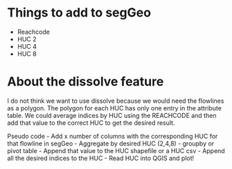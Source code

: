 # Things to add to segGeo
- Reachcode
- HUC 2
- HUC 4
- HUC 8

# About the dissolve feature
I do not think we want to use dissolve because we would need the flowlines as a polygon. The polygon for each HUC has only one entry in the attribute table. We could average indices by HUC using the REACHCODE and then add that value to the correct HUC to get the desired result. 

Pseudo code
    - Add x number of columns with the corresponding HUC for that flowline in segGeo
    - Aggregate by desired HUC (2,4,8)
        - groupby or pivot table
        - Append that value to the HUC shapefile or a HUC csv
    - Append all the desired indices to the HUC
    - Read HUC into QGIS and plot!